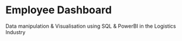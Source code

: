 # Employee Dashboard 
Data manipulation & Visualisation using SQL & PowerBI in the Logistics Industry
